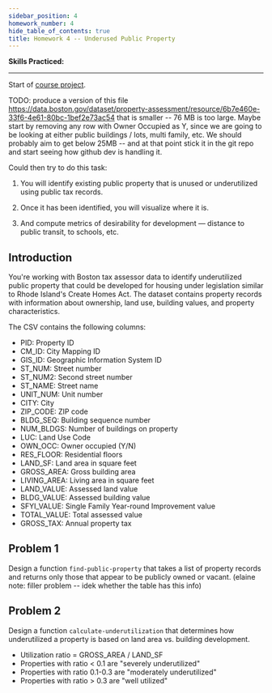 ```yaml
---
sidebar_position: 4
homework_number: 4
hide_table_of_contents: true
title: Homework 4 -- Underused Public Property
---
```



**Skills Practiced:**

---


Start of [course project](/homework/project).


TODO: produce a version of this file
https://data.boston.gov/dataset/property-assessment/resource/6b7e460e-33f6-4e61-80bc-1bef2e73ac54
that is smaller -- 76 MB is too large. Maybe start by removing any row with
Owner Occupied as Y, since we are going to be looking at either public buildings
/ lots, multi family, etc. We should probably aim to get below 25MB -- and at
that point stick it in the git repo and start seeing how github dev is handling
it.

Could then try to do this task:

1. You will identify existing public property that is unused or underutilized using public tax records. 

2. Once it has been identified, you will visualize where it is.

3. And compute metrics of desirability for development — distance to public
   transit, to schools, etc.


## Introduction
You're working with Boston tax assessor data to identify underutilized public property that could be developed for housing under legislation similar to Rhode Island's Create Homes Act. The dataset contains property records with information about ownership, land use, building values, and property characteristics.

The CSV contains the following columns:
- PID: Property ID
- CM_ID: City Mapping ID
- GIS_ID: Geographic Information System ID
- ST_NUM: Street number
- ST_NUM2: Second street number
- ST_NAME: Street name
- UNIT_NUM: Unit number
- CITY: City
- ZIP_CODE: ZIP code
- BLDG_SEQ: Building sequence number
- NUM_BLDGS: Number of buildings on property
- LUC: Land Use Code
- OWN_OCC: Owner occupied (Y/N)
- RES_FLOOR: Residential floors
- LAND_SF: Land area in square feet
- GROSS_AREA: Gross building area
- LIVING_AREA: Living area in square feet
- LAND_VALUE: Assessed land value
- BLDG_VALUE: Assessed building value
- SFYI_VALUE: Single Family Year-round Improvement value
- TOTAL_VALUE: Total assessed value
- GROSS_TAX: Annual property tax

## Problem 1
Design a function `find-public-property` that takes a list of property records and returns only those that appear to be publicly owned or vacant. (elaine note: filler problem -- idek whether the table has this info)

## Problem 2
Design a function `calculate-underutilization` that determines how underutilized a property is based on land area vs. building development.
- Utilization ratio = GROSS_AREA / LAND_SF
- Properties with ratio < 0.1 are "severely underutilized"
- Properties with ratio 0.1-0.3 are "moderately underutilized"
- Properties with ratio > 0.3 are "well utilized"





